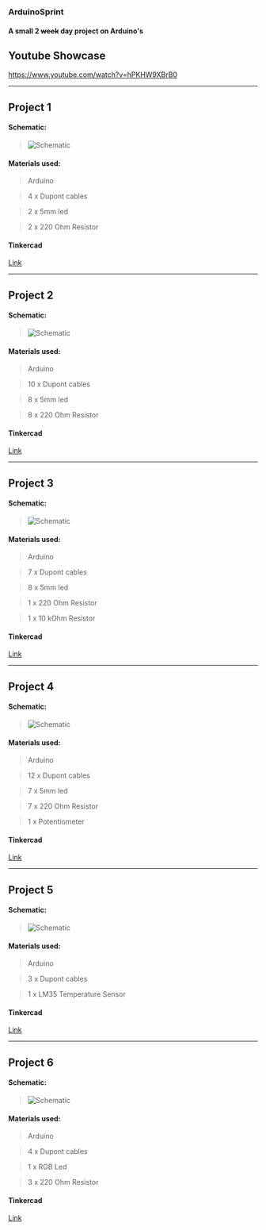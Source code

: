  ### ArduinoSprint
#### A small 2 ~~week~~ day project on Arduino's



## Youtube Showcase
https://www.youtube.com/watch?v=hPKHW9XBrB0

---
## Project 1
#### Schematic:
>![Schematic](https://i.imgur.com/YCiE8St.png)

#### Materials used:
> Arduino

> 4 x Dupont cables

> 2 x 5mm led

> 2 x 220 Ohm Resistor

#### Tinkercad 
[Link](https://www.tinkercad.com/things/6BRmdgUVNBg?sharecode=GVJknxhHvDWwGnCP8qgdl1gyc21n6xWQpHbiP3AuMCc)

---
## Project 2
#### Schematic:
>![Schematic](https://imgur.com/T0FM60H.png)

#### Materials used:
> Arduino

> 10 x Dupont cables

> 8 x 5mm led

> 8 x 220 Ohm Resistor

#### Tinkercad 
[Link](https://www.tinkercad.com/things/8S2nZUlJYFr?sharecode=GYLZxo7Tipf-EVOKjo-NLUl0rmNz5w29OsNSLzlyBOo)

---
## Project 3
#### Schematic:
>![Schematic](https://imgur.com/6phUBkz.png)

#### Materials used:
> Arduino

> 7 x Dupont cables

> 8 x 5mm led

> 1 x 220 Ohm Resistor

> 1 x 10 kOhm Resistor

#### Tinkercad

[Link](https://www.tinkercad.com/things/9TlJJrtbxMC?sharecode=L2dzRYce7j8vvCtJn8C3I43943-b7eIxRRsC-b9O1q8)

---
## Project 4
#### Schematic:
>![Schematic](https://imgur.com/cSLdnKF.png)

#### Materials used:
> Arduino

> 12 x Dupont cables

> 7 x 5mm led

> 7 x 220 Ohm Resistor

> 1 x Potentiometer

#### Tinkercad 
[Link](https://www.tinkercad.com/things/5VTVqzw117U?sharecode=j76Py-0vzUSz4kyX4F2NFxgFGdVbpFhfnWP8gPsiYAM)

---
## Project 5
#### Schematic:
>![Schematic](https://imgur.com/IhVM3Dz.png)

#### Materials used:
> Arduino

> 3 x Dupont cables

> 1 x LM35 Temperature Sensor

#### Tinkercad 
[Link](https://www.tinkercad.com/things/8gh7K8opYCW?sharecode=MaNwommt4wYMqvXO2VAPLz8clg8wUuGK41LlSqb4m2k)

---
## Project 6
#### Schematic:
>![Schematic](https://imgur.com/0E7t53j.png)

#### Materials used:
> Arduino

> 4 x Dupont cables

> 1 x RGB Led

> 3 x 220 Ohm Resistor

#### Tinkercad 
[Link](https://www.tinkercad.com/things/h3p1mZ4qT1F?sharecode=J21k2rzpRqha0T5-78x_p7PDQkrzq6U4jyM4Yf6MnBM)
